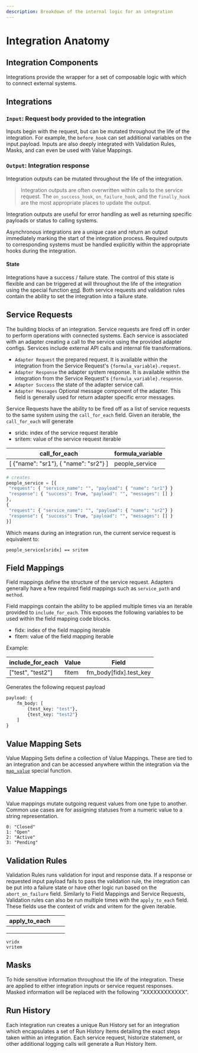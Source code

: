 ```yaml
---
description: Breakdown of the internal logic for an integration
---
```


# Integration Anatomy

## Integration Components

Integrations provide the wrapper for a set of composable logic with which to connect external systems.

## Integrations

### `Input`: Request body provided to the integration

Inputs begin with the request, but can be mutated throughout the life of the integration. For example, the `before_hook` can set additional variables on the input.payload. Inputs are also deeply integrated with Validation Rules, Masks, and can even be used with Value Mappings.

### `Output`: Integration response

Integration outputs can be mutated throughout the life of the integration.

> Integration outputs are often overwritten within calls to the service request. The `on_success_hook`, `on_failure_hook`, and the `finally_hook` are the most appropriate places to update the output.

Integration outputs are useful for error handling as well as returning specific payloads or status to calling systems.

Asynchronous integrations are a unique case and return an output immediately marking the start of the integration process. Required outputs to corresponding systems must be handled explicitly within the appropriate hooks during the integration.

#### State

Integrations have a success / failure state. The control of this state is flexible and can be triggered at will throughout the life of the integration using the special function [end](broken-reference). Both service requests and validation rules contain the ability to set the integration into a failure state.

## Service Requests

The building blocks of an integration. Service requests are fired off in order to perform operations with connected systems. Each service is associated with an adapter creating a call to the service using the provided adapter configs. Services include external API calls and internal file transformations.

* `Adapter Request` the prepared request. It is available within the integration from the Service Request's `{formula_variable}.request`.
* `Adapter Response` the adapter system response. It is available within the integration from the Service Request's `{formula_variable}.response`.
* `Adapter Success` the state of the adapter service call.
* `Adapter Messages` Optional message component of the adapter. This field is generally used for return adapter specific error messages.

Service Requests have the ability to be fired off as a list of service requests to the same system using the `call_for_each` field. Given an iterable, the `call_for_each` will generate

* sridx: index of the service request iterable
* sritem: value of the service request iterable

| call\_for\_each                        | formula\_variable |
| -------------------------------------- | ----------------- |
| \[ {"name": "sr1"}, { "name": "sr2"} ] | people\_service   |

```python
# creates
people_service = [{
 "request": { "service_name": "", "payload": { "name": "sr1"} }
 "response": { "success": True, "payload": "", "messages": [] }
},
{
 "request": { "service_name": "", "payload": { "name": "sr2"} }
 "response": { "success": True, "payload": "", "messages": [] }
}]
```

Which means during an integration run, the current service request is equivalent to:

```
people_service[sridx] == sritem
```

## Field Mappings

Field mappings define the structure of the service request. Adapters generally have a few required field mappings such as `service_path` and `method`.

Field mappings contain the ability to be applied multiple times via an iterable provided to `include_for_each`. This exposes the following variables to be used within the field mapping code blocks.

* fidx: index of the field mapping iterable
* fitem: value of the field mapping iterable

Example:

| include\_for\_each | Value | Field                     |
| ------------------ | ----- | ------------------------- |
| \["test", "test2"] | fitem | fm\_body\[fidx].test\_key |

Generates the following request payload

```py
payload: {
    fm_body: [
        {test_key: "test"},
        {test_key: "test2"}
    ]
}
```

## Value Mapping Sets

Value Mapping Sets define a collection of Value Mappings. These are tied to an integration and can be accessed anywhere within the integration via the [`map_value`](broken-reference) special function.

## Value Mappings

Value mappings mutate outgoing request values from one type to another. Common use cases are for assigning statuses from a numeric value to a string representation.

```
0: "Closed"
1: "Open"
2: "Active"
3: "Pending"
```

## Validation Rules

Validation Rules runs validation for input and response data. If a response or requested input payload fails to pass the validation rule, the integration can be put into a failure state or have other logic run based on the `abort_on_failure` field. Similarly to Field Mappings and Service Requests, Validation rules can also be run multiple times with the `apply_to_each` field. These fields use the context of vridx and vritem for the given iterable.

| apply\_to\_each |   |   |
| --------------- | - | - |
|                 |   |   |
|                 |   |   |
|                 |   |   |

```
vridx
vritem
```

## Masks

To hide sensitive information throughout the life of the integration. These are applied to either integration inputs or service request responses. Masked information will be replaced with the following "XXXXXXXXXXXX".

## Run History

Each integration run creates a unique Run History set for an integration which encapsulates a set of Run History Items detailing the exact steps taken within an integration. Each service request, historize statement, or other additional logging calls will generate a Run History Item.
